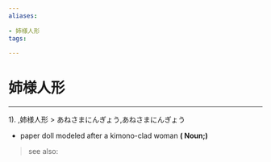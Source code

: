 ```yaml
---
aliases:
    
- 姉様人形
tags:
    
---
```


# 姉様人形
---
1).
,姉様人形 > あねさまにんぎょう,あねさまにんぎょう

- paper doll modeled after a kimono-clad woman
**( Noun;)**
> see also: 
            